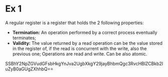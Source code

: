 # Ex 1

A regular register is a register that holds the 2 following properties:
- **Termination:** An operation performed by a correct process eventually terminates;
- **Validity:** The value returned by a read operation can be the value stored in the register of, if the read is concurrent with the write, also the previous one;
Operations are read and write. Can be also atomic.

SSBhY2NpZGVudGFsbHkgYnJva2UgbXkgY29jayBhbmQgc3RvcHBlZCBkb2luZyB0aGUgZXhhbQ==
